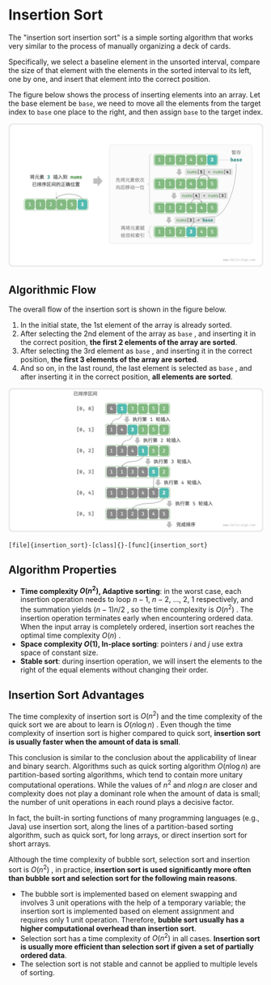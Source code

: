 # Insertion Sort

The "insertion sort insertion sort" is a simple sorting algorithm that works very similar to the process of manually organizing a deck of cards.

Specifically, we select a baseline element in the unsorted interval, compare the size of that element with the elements in the sorted interval to its left, one by one, and insert that element into the correct position.

The figure below shows the process of inserting elements into an array. Let the base element be `base`, we need to move all the elements from the target index to `base` one place to the right, and then assign `base` to the target index.

![Single insertion operation](insertion_sort.assets/insertion_operation.png)

## Algorithmic Flow

The overall flow of the insertion sort is shown in the figure below.

1. In the initial state, the 1st element of the array is already sorted.
2. After selecting the 2nd element of the array as `base` , and inserting it in the correct position, **the first 2 elements of the array are sorted**.
3. After selecting the 3rd element as `base` , and inserting it in the correct position, **the first 3 elements of the array are sorted**.
4. And so on, in the last round, the last element is selected as `base` , and after inserting it in the correct position, **all elements are sorted**.

![insertion sort process](insertion_sort.assets/insertion_sort_overview.png)

```src
[file]{insertion_sort}-[class]{}-[func]{insertion_sort}
```

## Algorithm Properties

- **Time complexity $O(n^2)$, Adaptive sorting**: in the worst case, each insertion operation needs to loop $n - 1$, $n-2$, $\dots$, $2$, $1$ respectively, and the summation yields $(n - 1) n / 2$ , so the time complexity is $O(n^2)$ . The insertion operation terminates early when encountering ordered data. When the input array is completely ordered, insertion sort reaches the optimal time complexity $O(n)$ .
- **Space complexity $O(1)$, In-place sorting**: pointers $i$ and $j$ use extra space of constant size.
- **Stable sort**: during insertion operation, we will insert the elements to the right of the equal elements without changing their order.

## Insertion Sort Advantages

The time complexity of insertion sort is $O(n^2)$ and the time complexity of the quick sort we are about to learn is $O(n \log n)$ . Even though the time complexity of insertion sort is higher compared to quick sort, **insertion sort is usually faster when the amount of data is small**.

This conclusion is similar to the conclusion about the applicability of linear and binary search. Algorithms such as quick sorting algorithm $O(n \log n)$ are partition-based sorting algorithms, which tend to contain more unitary computational operations. While the values of $n^2$ and $n \log n$ are closer and complexity does not play a dominant role when the amount of data is small; the number of unit operations in each round plays a decisive factor.

In fact, the built-in sorting functions of many programming languages (e.g., Java) use insertion sort, along the lines of a partition-based sorting algorithm, such as quick sort, for long arrays, or direct insertion sort for short arrays.

Although the time complexity of bubble sort, selection sort and insertion sort is $O(n^2)$ , in practice, **insertion sort is used significantly more often than bubble sort and selection sort for the following main reasons**.

- The bubble sort is implemented based on element swapping and involves 3 unit operations with the help of a temporary variable; the insertion sort is implemented based on element assignment and requires only 1 unit operation. Therefore, **bubble sort usually has a higher computational overhead than insertion sort**.
- Selection sort has a time complexity of $O(n^2)$ in all cases. **Insertion sort is usually more efficient than selection sort if given a set of partially ordered data**.
- The selection sort is not stable and cannot be applied to multiple levels of sorting.
